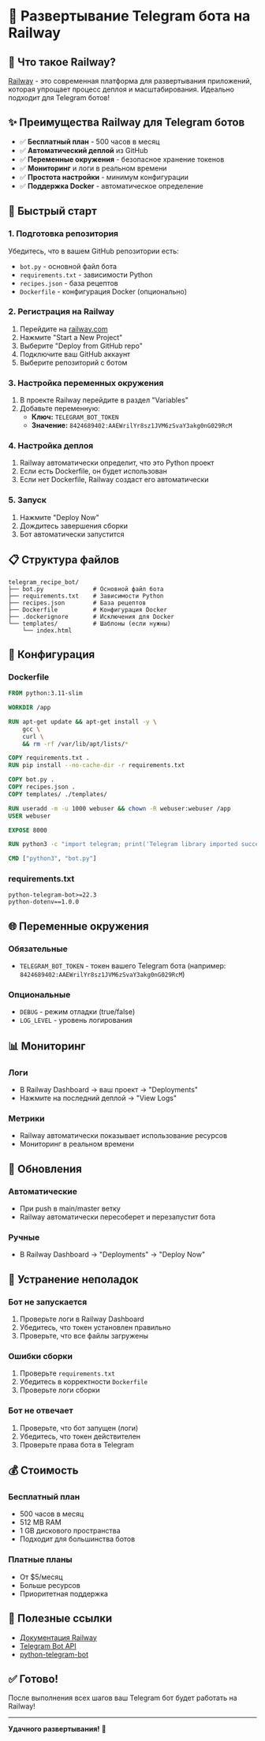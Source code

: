 # 🚂 Развертывание Telegram бота на Railway

## 🎯 Что такое Railway?

[Railway](https://railway.com) - это современная платформа для развертывания приложений, которая упрощает процесс деплоя и масштабирования. Идеально подходит для Telegram ботов!

## ✨ Преимущества Railway для Telegram ботов

- ✅ **Бесплатный план** - 500 часов в месяц
- ✅ **Автоматический деплой** из GitHub
- ✅ **Переменные окружения** - безопасное хранение токенов
- ✅ **Мониторинг** и логи в реальном времени
- ✅ **Простота настройки** - минимум конфигурации
- ✅ **Поддержка Docker** - автоматическое определение

## 🚀 Быстрый старт

### 1. Подготовка репозитория

Убедитесь, что в вашем GitHub репозитории есть:
- `bot.py` - основной файл бота
- `requirements.txt` - зависимости Python
- `recipes.json` - база рецептов
- `Dockerfile` - конфигурация Docker (опционально)

### 2. Регистрация на Railway

1. Перейдите на [railway.com](https://railway.com)
2. Нажмите "Start a New Project"
3. Выберите "Deploy from GitHub repo"
4. Подключите ваш GitHub аккаунт
5. Выберите репозиторий с ботом

### 3. Настройка переменных окружения

1. В проекте Railway перейдите в раздел "Variables"
2. Добавьте переменную:
   - **Ключ:** `TELEGRAM_BOT_TOKEN`
   - **Значение:** `8424689402:AAEWrilYr8sz1JVM6zSvaY3akg0nG029RcM`

### 4. Настройка деплоя

1. Railway автоматически определит, что это Python проект
2. Если есть Dockerfile, он будет использован
3. Если нет Dockerfile, Railway создаст его автоматически

### 5. Запуск

1. Нажмите "Deploy Now"
2. Дождитесь завершения сборки
3. Бот автоматически запустится

## 📋 Структура файлов

```
telegram_recipe_bot/
├── bot.py              # Основной файл бота
├── requirements.txt    # Зависимости Python
├── recipes.json        # База рецептов
├── Dockerfile          # Конфигурация Docker
├── .dockerignore       # Исключения для Docker
└── templates/          # Шаблоны (если нужны)
    └── index.html
```

## 🔧 Конфигурация

### Dockerfile
```dockerfile
FROM python:3.11-slim

WORKDIR /app

RUN apt-get update && apt-get install -y \
    gcc \
    curl \
    && rm -rf /var/lib/apt/lists/*

COPY requirements.txt .
RUN pip install --no-cache-dir -r requirements.txt

COPY bot.py .
COPY recipes.json .
COPY templates/ ./templates/

RUN useradd -m -u 1000 webuser && chown -R webuser:webuser /app
USER webuser

EXPOSE 8000

RUN python3 -c "import telegram; print('Telegram library imported successfully')"

CMD ["python3", "bot.py"]
```

### requirements.txt
```
python-telegram-bot>=22.3
python-dotenv==1.0.0
```

## 🌐 Переменные окружения

### Обязательные
- `TELEGRAM_BOT_TOKEN` - токен вашего Telegram бота (например: `8424689402:AAEWrilYr8sz1JVM6zSvaY3akg0nG029RcM`)

### Опциональные
- `DEBUG` - режим отладки (true/false)
- `LOG_LEVEL` - уровень логирования

## 📊 Мониторинг

### Логи
- В Railway Dashboard → ваш проект → "Deployments"
- Нажмите на последний деплой → "View Logs"

### Метрики
- Railway автоматически показывает использование ресурсов
- Мониторинг в реальном времени

## 🔄 Обновления

### Автоматические
- При push в main/master ветку
- Railway автоматически пересоберет и перезапустит бота

### Ручные
- В Railway Dashboard → "Deployments" → "Deploy Now"

## 🐛 Устранение неполадок

### Бот не запускается
1. Проверьте логи в Railway Dashboard
2. Убедитесь, что токен установлен правильно
3. Проверьте, что все файлы загружены

### Ошибки сборки
1. Проверьте `requirements.txt`
2. Убедитесь в корректности `Dockerfile`
3. Проверьте логи сборки

### Бот не отвечает
1. Проверьте, что бот запущен (логи)
2. Убедитесь, что токен действителен
3. Проверьте права бота в Telegram

## 💰 Стоимость

### Бесплатный план
- 500 часов в месяц
- 512 MB RAM
- 1 GB дискового пространства
- Подходит для большинства ботов

### Платные планы
- От $5/месяц
- Больше ресурсов
- Приоритетная поддержка

## 🔗 Полезные ссылки

- [Документация Railway](https://docs.railway.app/)
- [Telegram Bot API](https://core.telegram.org/bots/api)
- [python-telegram-bot](https://python-telegram-bot.readthedocs.io/)

## ✅ Готово!

После выполнения всех шагов ваш Telegram бот будет работать на Railway!

---
**Удачного развертывания!** 🚂
